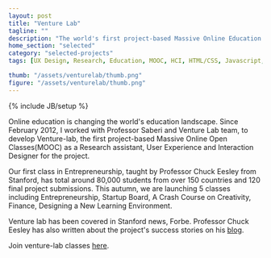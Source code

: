 ```yaml
---
layout: post
title: "Venture Lab"
tagline: ""
description: "The world's first project-based Massive Online Education Platform."
home_section: "selected"
category: "selected-projects"
tags: [UX Design, Research, Education, MOOC, HCI, HTML/CSS, Javascript, Twitter Bootstrap, Ruby on Rails]

thumb: "/assets/venturelab/thumb.png"
figure: "/assets/venturelab/thumb.png"
---
```

{% include JB/setup %}

Online education is changing the world's education landscape.  Since February 2012, I worked with Professor Saberi and Venture Lab team, to develop Venture-lab, the first project-based Massive Online Open Classes(MOOC) as a Research assistant, User Experience and Interaction Designer for the project.

Our first class in Entrepreneurship, taught by Professor Chuck Eesley from Stanford, has total around 80,000 students from over 150 countries and 120 final project submissions.  This autumn, we are launching 5 classes including Entrepreneurship, Startup Board, A Crash Course on Creativity, Finance, Designing a New Learning Environment.

Venture lab has been covered in Stanford news, Forbe. Professor Chuck Eesley has also written about the project's success stories on his [blog](http://eesley.blogspot.com/).

Join venture-lab classes [here](http://venture-lab.org).
